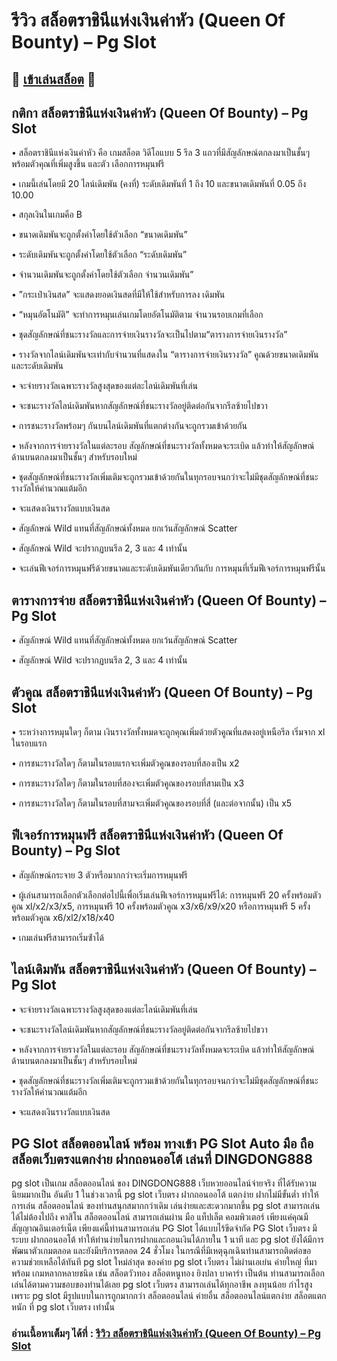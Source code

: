 # รีวิว สล็อตราชินีแห่งเงินค่าหัว (Queen Of Bounty) – Pg Slot

## 🎰 [เข้าเล่นสล็อต](https://bit.ly/3ryTLaH) 🎰

## กติกา สล็อตราชินีแห่งเงินค่าหัว (Queen Of Bounty) – Pg Slot

• สล็อตราชินีแห่งเงินค่าหัว คือ เกมสล็อต วิดีโอแบบ 5 รีล 3 แถวที่มีสัญลักษณ์ตกลงมาเป็นชั้นๆ พร้อมตัวคุณที่เพิ่มสูงขึ้น และตัว เลือกการหมุนฟรี

• เกมนี้เล่นโดยมี 20 ไลน์เดิมพัน (คงที่) ระดับเดิมพันที่ 1 ถึง 10 และขนาดเดิมพันที่ 0.05 ถึง 10.00

• สกุลเงินในเกมคือ B

• ขนาดเดิมพันจะถูกตั้งค่าโดยใช้ตัวเลือก “ขนาดเดิมพัน”

• ระดับเดิมพันจะถูกตั้งค่าโดยใช้ตัวเลือก “ระดับเดิมพัน”

• จํานวนเดิมพันจะถูกตั้งค่าโดยใช้ตัวเลือก จํานวนเดิมพัน”

• ”กระเป๋าเงินสด” จะแสดงยอดเงินสดที่มีให้ใช้สําหรับการลง เดิมพัน

• “หมุนอัตโนมัติ” จะทําการหมุนเล่นเกมโดยอัตโนมัติตาม จํานวนรอบเกมที่เลือก

• ชุดสัญลักษณ์ที่ชนะรางวัลและการจ่ายเงินรางวัลจะเป็นไปตาม“ตารางการจ่ายเงินรางวัล”

• รางวัลจากไลน์เดิมพันจะเท่ากับจํานวนที่แสดงใน “ตารางการจ่ายเงินรางวัล” คูณด้วยขนาดเดิมพันและระดับเดิมพัน

• จะจ่ายรางวัลเฉพาะรางวัลสูงสุดของแต่ละไลน์เดิมพันที่เล่น

• จะชนะรางวัลไลน์เดิมพันหากสัญลักษณ์ที่ชนะรางวัลอยู่ติดต่อกันจากรีลซ้ายไปขวา

• การชนะรางวัลพร้อมๆ กันบนไลน์เดิมพันที่แตกต่างกันจะถูกรวมเข้าด้วยกัน

• หลังจากการจ่ายรางวัลในแต่ละรอบ สัญลักษณ์ที่ชนะรางวัลทั้งหมดจะระเบิด แล้วท่าให้สัญลักษณ์ด้านบนตกลงมาเป็นชั้นๆ สําหรับรอบใหม่

• ชุดสัญลักษณ์ที่ชนะรางวัลเพิ่มเติมจะถูกรวมเข้าด้วยกันในทุกรอบจนกว่าจะไม่มีชุดสัญลักษณ์ที่ชนะรางวัลให้คํานวณแต้มอีก

• จะแสดงเงินรางวัลแบบเงินสด

• สัญลักษณ์ Wild แทนที่สัญลักษณ์ทั้งหมด ยกเว้นสัญลักษณ์ Scatter

• สัญลักษณ์ Wild จะปรากฏบนรีล 2, 3 และ 4 เท่านั้น

• จะเล่นฟีเจอร์การหมุนฟรีด้วยขนาดและระดับเดิมพันเดียวกันกับ การหมุนที่เริ่มฟีเจอร์การหมุนฟรีนั้น

## ตารางการจ่าย สล็อตราชินีแห่งเงินค่าหัว (Queen Of Bounty) – Pg Slot

• สัญลักษณ์ Wild แทนที่สัญลักษณ์ทั้งหมด ยกเว้นสัญลักษณ์ Scatter

• สัญลักษณ์ Wild จะปรากฏบนรีล 2, 3 และ 4 เท่านั้น

## ตัวคูณ สล็อตราชินีแห่งเงินค่าหัว (Queen Of Bounty) – Pg Slot

• ระหว่างการหมุนใดๆ ก็ตาม เงินรางวัลทั้งหมดจะถูกคุณเพิ่มด้วยตัวคูณที่แสดงอยู่เหนือรีล เริ่มจาก xl ในรอบแรก

• การชนะรางวัลใดๆ ก็ตามในรอบแรกจะเพิ่มตัวคูณของรอบที่สองเป็น x2

• การชนะรางวัลใดๆ ก็ตามในรอบที่สองจะเพิ่มตัวคูณของรอบที่สามเป็น x3

• การชนะรางวัลใดๆ ก็ตามในรอบที่สามจะเพิ่มตัวคูณของรอบที่สี่ (และต่อจากนั้น) เป็น x5

## ฟีเจอร์การหมุนฟรี สล็อตราชินีแห่งเงินค่าหัว (Queen Of Bounty) – Pg Slot

• สัญลักษณ์กระจาย 3 ตัวหรือมากกว่าจะเริ่มการหมุนฟรี

• ผู้เล่นสามารถเลือกตัวเลือกต่อไปนี้เพื่อเริ่มเล่นฟีเจอร์การหมุนฟรีได้: การหมุนฟรี 20 ครั้งพร้อมตัวคูณ xl/x2/x3/x5, การหมุนฟรี 10 ครั้งพร้อมตัวคูณ x3/x6/x9/x20 หรือการหมุนฟรี 5 ครั้งพร้อมตัวคูณ x6/xl2/x18/x40

• เกมเล่นฟรีสามารถเริ่มซ้ําได้

## ไลน์เดิมพัน สล็อตราชินีแห่งเงินค่าหัว (Queen Of Bounty) – Pg Slot

• จะจ่ายรางวัลเฉพาะรางวัลสูงสุดของแต่ละไลน์เดิมพันที่เล่น

• จะชนะรางวัลไลน์เดิมพันหากสัญลักษณ์ที่ชนะรางวัลอยู่ติดต่อกันจากรีลซ้ายไปขวา

• หลังจากการจ่ายรางวัลในแต่ละรอบ สัญลักษณ์ที่ชนะรางวัลทั้งหมดจะระเบิด แล้วท่าให้สัญลักษณ์ด้านบนตกลงมาเป็นชั้นๆ สําหรับรอบใหม่

• ชุดสัญลักษณ์ที่ชนะรางวัลเพิ่มเติมจะถูกรวมเข้าด้วยกันในทุกรอบจนกว่าจะไม่มีชุดสัญลักษณ์ที่ชนะรางวัลให้คํานวณแต้มอีก

• จะแสดงเงินรางวัลแบบเงินสด

## PG Slot สล็อตออนไลน์ พร้อม ทางเข้า PG Slot Auto มือ ถือ สล็อตเว็บตรงแตกง่าย ฝากถอนออโต้ เล่นที่ DINGDONG888
pg slot เป็นเกม สล็อตออนไลน์ ของ DINGDONG888 เว็บหวยออนไลน์จ่ายจริง ที่ได้รับความนิยมมากเป็น อันดับ 1 ในช่วงเวลานี้ pg slot เว็บตรง ฝากถอนออโต้ แตกง่าย ฝากไม่มีขั้นต่ำ ทำให้การเล่น สล็อตออนไลน์ ของท่านสนุกสมากกว่าเดิม เล่นง่ายและสะดวกมากขึ้น pg slot สามารถเล่นได้ไม่ต้องไปถึง คาสิโน สล็อตออนไลน์ สามารถเล่นผ่าน มือ แท็ปเล็ต คอมพิวเตอร์ เพียงแค่คุณมีสัญญาณอินเตอร์เน็ต เพียงแค่นี้ท่านสามารถเล่น PG Slot ได้แบบไร้ขีดจำกัด PG Slot เว็บตรง มีระบบ ฝากถอนออโต้ ทำให้ท่านง่ายในการฝากและถอนเงินได้ภายใน 1 นาที และ pg slot ยังได้มีการพัฒนาตัวเกมตลอด และยังมีบริการตลอด 24 ชั่วโมง ในกรณีที่มีเหตุฉุกเฉินท่านสามารถติดต่อขอความช่วยเหลือได้ทันที pg slot ใหม่ล่าสุด ของค่าย pg slot เว็บตรง ไม่ผ่านเอเย่น ค่ายใหญ่ ที่มาพร้อม เกมหลากหลายชนิด เช่น สล็อตวัวทอง สล็อตหนูทอง ยิงปลา บาคาร่า เป็นต้น ท่านสามารถเลือกเล่นได้ตามความชอบของท่านได้เลย pg slot เว็บตรง สามารถเล่นได้ทุกอาชีพ ลงทุนน้อย กำไรสูง เพราะ pg slot มีรูปแบบในการถูกมากกว่า สล็อตออนไลน์ ค่ายอื่น สล็อตออนไลน์แตกง่าย สล็อตแตกหนัก ที่ pg slot เว็บตรง เท่านั้น

### อ่านเนื้อหาเต็มๆ ได้ที่ : [รีวิว สล็อตราชินีแห่งเงินค่าหัว (Queen Of Bounty) – Pg Slot](https://dingdong888.co/pg-slot/queen-of-bounty/)
